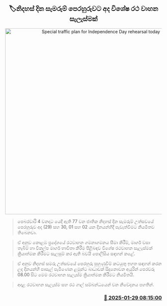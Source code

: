 <p align='center'><b><h2 align='center' title='Special traffic plan for Independence Day rehearsal today'>🏷නිදහස් දින සැමරුම් පෙරහුරුවට අද විශේෂ රථ වාහන සැලැස්මක් </h2></b></p>
<p align='center'><img src='https://helakuru.sgp1.cdn.digitaloceanspaces.com/esana/images/lib/traffic[1].jpg' width='600' alt='Special traffic plan for Independence Day rehearsal today'></p>

> පෙබරවාරි 4 වනදාට යෙදී ඇති 77 වන ජාතික නිදහස් දින සැමරුම් උත්සවයේ පෙරහුරුව අද (29) සහ 30, 01 සහ 02 යන දිනයන්හිදී පැවැත්වීමට නියමිතව තිබෙනවා.

> ඒ අනුව කොළඹ ප්‍රදේශයේ රථවාහන ගමනාගමනය සීමා කිරීම්, මාර්ග වසා තැබීම් හා විකල්ප මාර්ග භාවිතා කිරීම පිළිබඳව විශේෂ රථවාහන සැලැස්මක් ක්‍රියාත්මක කිරීමට සැලසුම් කර ඇති බවයි පොලීසිය සඳහන් කළේ.

> ඒ අනුව නිදහස් සමරු උත්සවයේ පෙරහුරු පුහුණුවීම් කටයුතු ඉහත සඳහන් කරන ලද දිනයන්හි පාසැල් පැමිණෙන ළමුන්ට බාධාවක් සිදුනොවන අයුරින් පෙරවරු 08.00 සිට මෙම රථවාහන සැලැස්ම ක්‍රියාත්මක කිරීමට නියමිතයි.

> අදාළ රථවාහන සැලැස්ම සහ රථ ගාල් සම්බන්ධයෙන් වන නිවේදනය පහතින්. 



<h3 align='right'><a href='https://www.helakuru.lk/esana/p/106972/'>📅 2025-01-29 08:15:00</a></h3>
